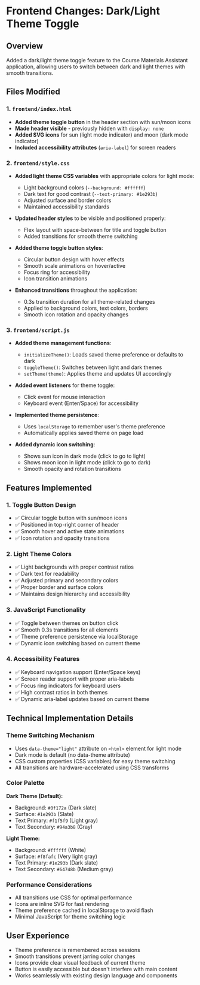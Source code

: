 # Frontend Changes: Dark/Light Theme Toggle

## Overview
Added a dark/light theme toggle feature to the Course Materials Assistant application, allowing users to switch between dark and light themes with smooth transitions.

## Files Modified

### 1. `frontend/index.html`
- **Added theme toggle button** in the header section with sun/moon icons
- **Made header visible** - previously hidden with `display: none`
- **Added SVG icons** for sun (light mode indicator) and moon (dark mode indicator)
- **Included accessibility attributes** (`aria-label`) for screen readers

### 2. `frontend/style.css`
- **Added light theme CSS variables** with appropriate colors for light mode:
  - Light background colors (`--background: #ffffff`)
  - Dark text for good contrast (`--text-primary: #1e293b`)
  - Adjusted surface and border colors
  - Maintained accessibility standards

- **Updated header styles** to be visible and positioned properly:
  - Flex layout with space-between for title and toggle button
  - Added transitions for smooth theme switching

- **Added theme toggle button styles**:
  - Circular button design with hover effects
  - Smooth scale animations on hover/active
  - Focus ring for accessibility
  - Icon transition animations

- **Enhanced transitions** throughout the application:
  - 0.3s transition duration for all theme-related changes
  - Applied to background colors, text colors, borders
  - Smooth icon rotation and opacity changes

### 3. `frontend/script.js`
- **Added theme management functions**:
  - `initializeTheme()`: Loads saved theme preference or defaults to dark
  - `toggleTheme()`: Switches between light and dark themes
  - `setTheme(theme)`: Applies theme and updates UI accordingly

- **Added event listeners** for theme toggle:
  - Click event for mouse interaction
  - Keyboard event (Enter/Space) for accessibility

- **Implemented theme persistence**:
  - Uses `localStorage` to remember user's theme preference
  - Automatically applies saved theme on page load

- **Added dynamic icon switching**:
  - Shows sun icon in dark mode (click to go to light)
  - Shows moon icon in light mode (click to go to dark)
  - Smooth opacity and rotation transitions

## Features Implemented

### 1. Toggle Button Design
- ✅ Circular toggle button with sun/moon icons
- ✅ Positioned in top-right corner of header
- ✅ Smooth hover and active state animations
- ✅ Icon rotation and opacity transitions

### 2. Light Theme Colors
- ✅ Light backgrounds with proper contrast ratios
- ✅ Dark text for readability
- ✅ Adjusted primary and secondary colors
- ✅ Proper border and surface colors
- ✅ Maintains design hierarchy and accessibility

### 3. JavaScript Functionality
- ✅ Toggle between themes on button click
- ✅ Smooth 0.3s transitions for all elements
- ✅ Theme preference persistence via localStorage
- ✅ Dynamic icon switching based on current theme

### 4. Accessibility Features
- ✅ Keyboard navigation support (Enter/Space keys)
- ✅ Screen reader support with proper aria-labels
- ✅ Focus ring indicators for keyboard users
- ✅ High contrast ratios in both themes
- ✅ Dynamic aria-label updates based on current theme

## Technical Implementation Details

### Theme Switching Mechanism
- Uses `data-theme="light"` attribute on `<html>` element for light mode
- Dark mode is default (no data-theme attribute)
- CSS custom properties (CSS variables) for easy theme switching
- All transitions are hardware-accelerated using CSS transforms

### Color Palette
**Dark Theme (Default):**
- Background: `#0f172a` (Dark slate)
- Surface: `#1e293b` (Slate)
- Text Primary: `#f1f5f9` (Light gray)
- Text Secondary: `#94a3b8` (Gray)

**Light Theme:**
- Background: `#ffffff` (White)
- Surface: `#f8fafc` (Very light gray)
- Text Primary: `#1e293b` (Dark slate)
- Text Secondary: `#64748b` (Medium gray)

### Performance Considerations
- All transitions use CSS for optimal performance
- Icons are inline SVG for fast rendering
- Theme preference cached in localStorage to avoid flash
- Minimal JavaScript for theme switching logic

## User Experience
- Theme preference is remembered across sessions
- Smooth transitions prevent jarring color changes
- Icons provide clear visual feedback of current theme
- Button is easily accessible but doesn't interfere with main content
- Works seamlessly with existing design language and components